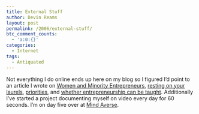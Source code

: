 ```yaml
---
title: External Stuff
author: Devin Reams
layout: post
permalink: /2006/external-stuff/
btc_comment_counts:
  - 'a:0:{}'
categories:
  - Internet
tags:
  - Antiquated
---
```

Not everything I do online ends up here on my blog so I figured I&#8217;d point to an article I wrote on [Women and Minority Entrepreneurs][1], [resting on your laurels][2], [priorities][3], and [whether entrepreneurship can be taught][4]. Additionally I&#8217;ve started a project documenting myself on video every day for 60 seconds. I&#8217;m on day five over at [Mind Averse][5].

 [1]: http://yopos.com/2006/09/28/women-and-minority-entrepreneurs/
 [2]: http://yopos.com/2006/09/27/rest-on-your-laurels/
 [3]: http://yopos.com/2006/09/20/your-priorities/
 [4]: http://yopos.com/2006/09/15/can-entrepreneurship-be-taught/
 [5]: http://devin.reams.me/